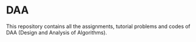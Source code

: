 # DAA

This repository contains all the assignments, tutorial problems and codes of DAA (Design and Analysis of Algorithms). 
